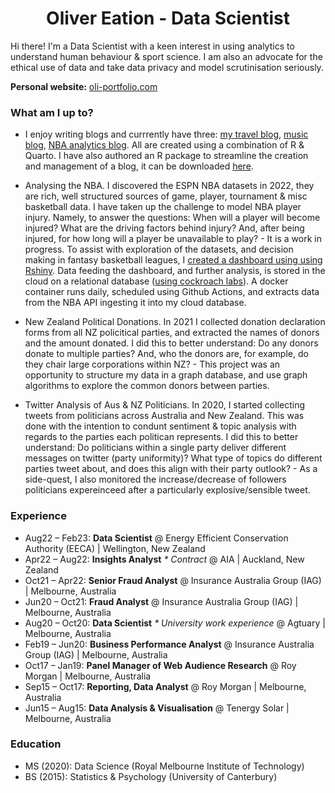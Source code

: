 <h1 align="center"> Oliver Eation - Data Scientist</h1>

Hi there! I'm a Data Scientist with a keen interest in using analytics to understand human behaviour & sport science. I am also an advocate for the ethical use of data and take data privacy and model scrutinisation seriously.

**Personal website:** [oli-portfolio.com](https://oli-portfolio.netlify.app/)


### What am I up to? 

- I enjoy writing blogs and currrently have three: [my travel blog](https://shaggycamel-travelblog.netlify.app/), [music blog](https://shaggycamel.quarto.pub/freds_music_blog/), [NBA analytics blog](https://shaggycamel.quarto.pub/fantasy-2023/). All are created using a combination of R & Quarto. I have also authored an R package to streamline the creation and management of a blog, it can be downloaded [here](https://github.com/shaggycamel/blogme). 

- Analysing the NBA. I discovered the ESPN NBA datasets in 2022, they are rich, well structured sources of game, player, tournament & misc basketball data. I have taken up the challenge to model NBA player injury. Namely, to answer the questions: When will a player will become injured? What are the driving factors behind injury? And, after being injured, for how long will a player be unavailable to play? - It is a work in progress. To assist with exploration of the datasets, and decision making in fantasy basketball leagues, I [created a dashboard using using Rshiny](https://shaggycamel.shinyapps.io/NBA-Analysis/). Data feeding the dashboard, and further analysis, is stored in the cloud on a relational database ([using cockroach labs](https://www.cockroachlabs.com/)). A docker container runs daily, scheduled using Github Actions, and extracts data from the NBA API ingesting it into my cloud database. 

- New Zealand Political Donations.  In 2021 I collected donation declaration forms from all NZ policitical parties, and extracted the names of donors and the amount donated. I did this to better understand: Do any donors donate to multiple parties? And, who the donors are, for example, do they chair large corporations within NZ? - This project was an opportunity to structure my data in a graph database, and use graph algorithms to explore the common donors between parties.

- Twitter Analysis of Aus & NZ Politicians. In 2020, I started collecting tweets from politicians across Australia and New Zealand. This was done with the intention to condunt sentiment & topic analysis with regards to the parties each politican represents. I did this to better understand: Do politicians within a single party deliver different messages on twitter (party uniformity)? What type of topics do different parties tweet about, and does this align with their party outlook? - As a side-quest, I also monitored the increase/decrease of followers politicians expereinceed after a particularly explosive/sensible tweet.


### Experience

- Aug22 – Feb23: __Data Scientist__ @ Energy Efficient Conservation Authority (EECA) | Wellington, New Zealand
- Apr22 – Aug22: __Insights Analyst__ _* Contract_ @ AIA | Auckland, New Zealand
- Oct21 – Apr22: __Senior Fraud Analyst__ @ Insurance Australia Group (IAG) | Melbourne, Australia
- Jun20 – Oct21: __Fraud Analyst__ @ Insurance Australia Group (IAG) | Melbourne, Australia
- Aug20 – Oct20: __Data Scientist__ _* University work experience_ @ Agtuary | Melbourne, Australia
- Feb19 – Jun20: __Business Performance Analyst__ @ Insurance Australia Group (IAG) | Melbourne, Australia
- Oct17 – Jan19: __Panel Manager of Web Audience Research__ @ Roy Morgan | Melbourne, Australia
- Sep15 – Oct17: __Reporting, Data Analyst__ @ Roy Morgan | Melbourne, Australia
- Jun15 – Aug15: __Data Analysis & Visualisation__ @ Tenergy Solar | Melbourne, Australia

### Education

- MS (2020): Data Science (Royal Melbourne Institute of Technology)
- BS (2015): Statistics & Psychology (University of Canterbury)